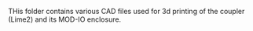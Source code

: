 THis folder contains various CAD files used for 3d printing of the coupler (Lime2) and its MOD-IO enclosure.
